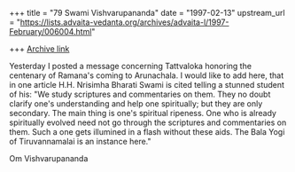 +++
title = "79 Swami Vishvarupananda"
date = "1997-02-13"
upstream_url = "https://lists.advaita-vedanta.org/archives/advaita-l/1997-February/006004.html"

+++
[Archive link](https://lists.advaita-vedanta.org/archives/advaita-l/1997-February/006004.html)

Yesterday I posted a message concerning Tattvaloka honoring the centenary of Ramana's coming to Arunachala. I would like to add here, that in one article H.H. Nrisimha Bharati Swami is cited telling a stunned student of his: 
"We study scriptures and commentaries on them. They no doubt clarify one's understanding and help one spiritually; but they are only secondary. The main thing is one's spiritual ripeness. One who is already spiritually evolved need not go through the scriptures and commentaries on them. Such a one gets illumined in a flash without these aids. The Bala Yogi of Tiruvannamalai is an instance here."


Om
Vishvarupananda  

